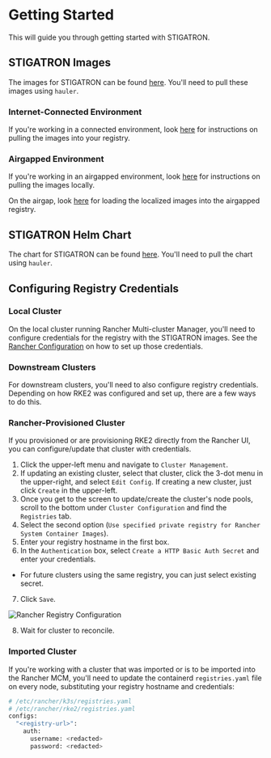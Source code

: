 # Getting Started

This will guide you through getting started with STIGATRON.

## STIGATRON Images

The images for STIGATRON can be found [here](https://github.com/rancherfederal/carbide-releases/releases). You'll need to pull these images using `hauler`.

### Internet-Connected Environment

If you're working in a connected environment, look [here](../registry-docs/copying-images.md) for instructions on pulling the images into your registry.

### Airgapped Environment

If you're working in an airgapped environment, look [here](../registry-docs/downloading-images.md) for instructions on pulling the images locally.

On the airgap, look [here](../registry-docs/loading-images.md) for loading the localized images into the airgapped registry.

## STIGATRON Helm Chart

The chart for STIGATRON can be found [here](../carbide-charts.md). You'll need to pull the chart using `hauler`.


## Configuring Registry Credentials

### Local Cluster

On the local cluster running Rancher Multi-cluster Manager, you'll need to configure credentials for the registry with the STIGATRON images. See the [Rancher Configuration](../registry-docs/rancher-config.md) on how to set up those credentials.

### Downstream Clusters

For downstream clusters, you'll need to also configure registry credentials. Depending on how RKE2 was configured and set up, there are a few ways to do this.

### Rancher-Provisioned Cluster

If you provisioned or are provisioning RKE2 directly from the Rancher UI, you can configure/update that cluster with credentials.

1. Click the upper-left menu and navigate to `Cluster Management`.
2. If updating an existing cluster, select that cluster, click the 3-dot menu in the upper-right, and select `Edit Config`. If creating a new cluster, just click `Create` in the upper-left.
3. Once you get to the screen to update/create the cluster's node pools, scroll to the bottom under `Cluster Configuration` and find the `Registries` tab.
4. Select the second option (`Use specified private registry for Rancher System Container Images`).
5. Enter your registry hostname in the first box.
6. In the `Authentication` box, select `Create a HTTP Basic Auth Secret` and enter your credentials.

- For future clusters using the same registry, you can just select existing secret.

7. Click `Save`.

![Rancher Registry Configuration](/img/registry-configuration.png)

8. Wait for cluster to reconcile.

### Imported Cluster

If you're working with a cluster that was imported or is to be imported into the Rancher MCM, you'll need to update the containerd `registries.yaml` file on every node, substituting your registry hostname and credentials:

```bash
# /etc/rancher/k3s/registries.yaml
# /etc/rancher/rke2/registries.yaml
configs:
  "<registry-url>":
    auth:
      username: <redacted>
      password: <redacted>
```
